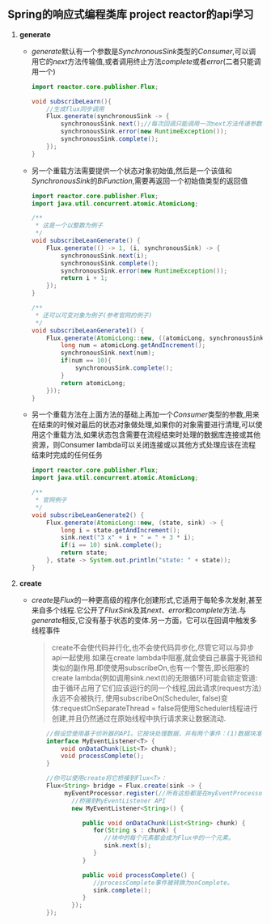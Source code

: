 ## Spring的响应式编程类库 project reactor的api学习

1. **generate** 
   + *generate*默认有一个参数是*SynchronousSink*类型的*Consumer*,可以调用它的*next*方法传输值,或者调用终止方法*complete*或者*error*(二者只能调用一个)

       ```java
       import reactor.core.publisher.Flux;
    
       void subscribeLearn(){
           //生成flux同步调用
           Flux.generate(synchronousSink -> {
               synchronousSink.next();//每次回调只能调用一次next方法传递参数,但是可以再调用一次error或者complete(error和complete只能调用一个)
               synchronousSink.error(new RuntimeException());
               synchronousSink.complete();
           });
       }
       ```

   + 另一个重载方法需要提供一个状态对象初始值,然后是一个该值和*SynchronousSink*的*BiFunction*,需要再返回一个初始值类型的返回值

        ```java
        import reactor.core.publisher.Flux;
        import java.util.concurrent.atomic.AtomicLong;
        
        /**
         * 这是一个以整数为例子
         */
        void subscribeLeanGenerate() {
            Flux.generate(() -> 1, (i, synchronousSink) -> {
                synchronousSink.next(i);
                synchronousSink.complete();
                synchronousSink.error(new RuntimeException());
                return i + 1;
            });
        }
        
        /**
         * 还可以可变对象为例子(参考官网的例子)
         */
        void subscribeLeanGenerate1() {
            Flux.generate(AtomicLong::new, ((atomicLong, synchronousSink) -> {
                long num = atomicLong.getAndIncrement();
                synchronousSink.next(num);
                if(num == 10){
                    synchronousSink.complete();
                }
                return atomicLong;
            }));
        }
        
        ```

   + 另一个重载方法在上面方法的基础上再加一个*Consumer*类型的参数,用来在结束的时候对最后的状态对象做处理,如果你的对象需要进行清理,可以使用这个重载方法,如果状态包含需要在流程结束时处理的数据库连接或其他资源，则Consumer lambda可以关闭连接或以其他方式处理应该在流程结束时完成的任何任务

        ```java
        import reactor.core.publisher.Flux;
        import java.util.concurrent.atomic.AtomicLong;
        
        /**
         * 官网例子
         */
        void subscribeLeanGenerate2() {
            Flux.generate(AtomicLong::new, (state, sink) -> {
                long i = state.getAndIncrement();
                sink.next("3 x" + i + " = " + 3 * i);
                if(i == 10) sink.complete();
                return state;
            }, state -> System.out.println("state: " + state));
        }
        ```

2. **create**
    + *create*是*Flux*的一种更高级的程序化创建形式,它适用于每轮多次发射,甚至来自多个线程.它公开了*FluxSink*及其*next*、*error*和*complete*方法.与*generate*相反,它没有基于状态的变体.另一方面，它可以在回调中触发多线程事件
      > create不会使代码并行化,也不会使代码异步化,尽管它可以与异步api一起使用.如果在create lambda中阻塞,就会使自己暴露于死锁和类似的副作用.即使使用subscribeOn,也有一个警告,即长阻塞的create lambda(例如调用sink.next(t)的无限循环)可能会锁定管道:由于循环占用了它们应该运行的同一个线程,因此请求(request方法)永远不会被执行,
      > 使用subscribeOn(Scheduler, false)变体:requestOnSeparateThread = false将使用Scheduler线程进行创建,并且仍然通过在原始线程中执行请求来让数据流动.
        ```java
            //假设您使用基于侦听器的API。它按块处理数据，并有两个事件：(1)数据块准备就绪；(2)处理完成（终端事件），如MyEventListener接口所示:
            interface MyEventListener<T> {
                void onDataChunk(List<T> chunk);
                void processComplete();
            }
      
            //你可以使用create将它桥接到Flux<T>：
            Flux<String> bridge = Flux.create(sink -> {
                 myEventProcessor.register(//所有这些都是在myEventProcessor执行时异步完成的。
                   //桥接到MyEventListener API
                   new MyEventListener<String>() {

                      public void onDataChunk(List<String> chunk) {
                         for(String s : chunk) {
                            //块中的每个元素都会成为Flux中的一个元素。
                            sink.next(s); 
                         }
                      }

                      public void processComplete() {
                         //processComplete事件被转换为onComplete。
                         sink.complete(); 
                      }
                   });
            });
        ```